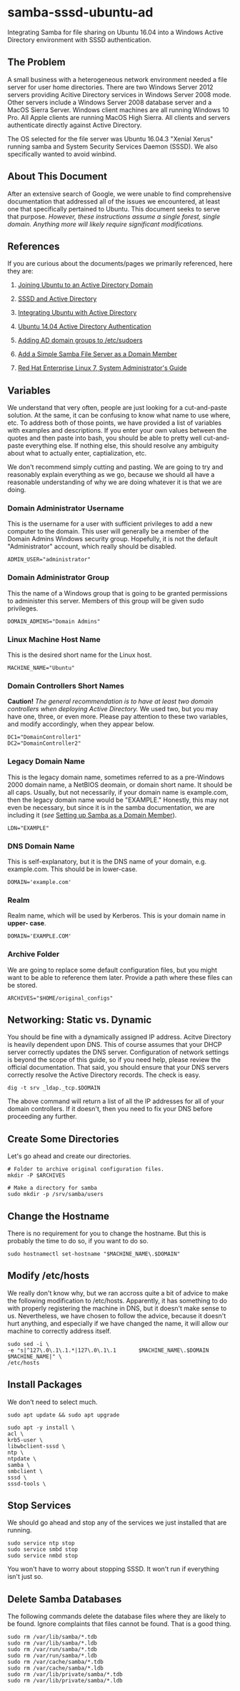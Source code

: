# samba-sssd-ubuntu-ad
Integrating Samba for file sharing on Ubuntu 16.04 into a Windows Active
Directory environment with SSSD authentication.

## The Problem
A small business with a heterogeneous network environment needed a file server
for user home directories. There are two Windows Server 2012 servers providing
Acitive Directory services in Windows Server 2008 mode. Other servers include a
Windows Server 2008 database server and a MacOS Sierra Server. Windows client
machines are all running Windows 10 Pro. All Apple clients are running MacOS
High Sierra. All clients and servers authenticate directly against Active
Directory.

The OS selected for the file server was Ubuntu 16.04.3 "Xenial Xerus" running
samba and System Security Services Daemon (SSSD). We also specifically wanted
to avoid winbind.

## About This Document
After an extensive search of Google, we were unable to find comprehensive
documentation that addressed all of the issues we encountered, at least one
that specifically pertained to Ubuntu. This document seeks to serve that
purpose. *However, these instructions assume a single forest, single domain.
Anything more will likely require significant modifications.*

## References
If you are curious about the documents/pages we primarily referenced, here they
are:
1. [Joining Ubuntu to an Active Directory Domain](https://blog.netnerds.net/2016/04/joining-ubuntu-to-an-active-directory-domain/)

2. [SSSD and Active Directory](https://help.ubuntu.com/lts/serverguide/sssd-ad.html)

3. [Integrating Ubuntu with Active Directory](https://noobient.com/post/132414642261/integrating-ubuntu-with-active-directory)

4. [Ubuntu 14.04 Active Directory Authentication](http://koo.fi/blog/2015/06/16/ubuntu-14-04-active-directory-authentication/)

5. [Adding AD domain groups to /etc/sudoers](https://derflounder.wordpress.com/2012/12/14/adding-ad-domain-groups-to-etcsudoers/)

6. [Add a Simple Samba File Server as a Domain Member](http://linuxtot.com/add-a-simple-samba-file-server-as-a-domain-member/)

7. [Red Hat Enterprise Linux 7, System Administrator's Guide](https://access.redhat.com/documentation/en-us/red_hat_enterprise_linux/7/html/system_administrators_guide/ch-File_and_Print_Servers#setting_extended_acls)

## Variables
We understand that very often, people are just looking for a cut-and-paste
solution. At the same, it can be confusing to know what name to use where, etc.
To address both of those points, we have provided a list of variables with
examples and descriptions. If you enter your own values between the quotes and
then paste into bash, you should be able to pretty well cut-and-paste everything
else. If nothing else, this should resolve any ambiguity about what to actually
enter, captialization, etc.

We don't recommend simply cutting and pasting. We are going to try and
reasonably explain everything as we go, because we should all have a reasonable
understanding of why we are doing whatever it is that we are doing.

### Domain Administrator Username
This is the username for a user with sufficient privileges to add a new computer
to the domain. This user will generally be a member of the Domain Admins
Windows security group. Hopefully, it is not the default "Administrator" account,
which really should be disabled.
```
ADMIN_USER="administrator"
```

### Domain Administrator Group
This the name of a Windows group that is going to be granted permissions to
administer this server. Members of this group will be given sudo privileges.
```
DOMAIN_ADMINS="Domain Admins"
```

### Linux Machine Host Name
This is the desired short name for the Linux host.
```
MACHINE_NAME="Ubuntu"
```

### Domain Controllers Short Names
**Caution!** *The general recommendation is to have at least two domain
controllers when deploying Active Directory.* We used two, but you may have
one, three, or even more. Please pay attention to these two variables, and
modify accordingly, when they appear below.

```
DC1="DomainController1"
DC2="DomainController2"
```

### Legacy Domain Name
This is the legacy domain name, sometimes referred to as a pre-Windows 2000
domain name, a NetBIOS deomain, or domain short name. It should be all caps.
Usually, but not necessarily, if your domain name is example.com, then the
legacy domain name would be "EXAMPLE." Honestly, this may not even be
necessary, but since it is in the samba documentation, we are including it
(*see* [Setting up Samba as a Domain Member](https://wiki.samba.org/index.php/Setting_up_Samba_as_a_Domain_Member)).

```
LDN="EXAMPLE"
```

### DNS Domain Name
This is self-explanatory, but it is the DNS name of your domain, e.g.
example.com. This should be in lower-case.

```
DOMAIN='example.com'
```

### Realm
Realm name, which will be used by Kerberos. This is your domain name in **upper-
case**.

```
DOMAIN='EXAMPLE.COM'
```

### Archive Folder
We are going to replace some default configuration files, but you might want
to be able to reference them later. Provide a path where these files can be
stored.

```
ARCHIVES="$HOME/original_configs"
```

## Networking: Static vs. Dynamic
You should be fine with a dynamically assigned IP address. Acitve Directory is
heavily dependent upon DNS. This of course assumes that your DHCP server
correctly updates the DNS server. Configuration of network settings is beyond
the scope of this guide, so if you need help, please review the official
documentation. That said, you should ensure that your DNS servers correctly
resolve the Active Directory records. The check is easy.

```
dig -t srv _ldap._tcp.$DOMAIN
```

The above command will return a list of all the IP addresses for all of your
domain controllers. If it doesn't, then you need to fix your DNS before
proceeding any further.

## Create Some Directories
Let's go ahead and create our directories.

```
# Folder to archive original configuration files.
mkdir -P $ARCHIVES

# Make a directory for samba
sudo mkdir -p /srv/samba/users
```


## Change the Hostname

There is no requirement for you to change the hostname. But this is probably
the time to do so, if you want to do so.

```
sudo hostnamectl set-hostname "$MACHINE_NAME\.$DOMAIN"
```


## Modify /etc/hosts
We really don't know why, but we ran accross quite a bit of advice to make
the following modification to /etc/hosts. Apparently, it has something to do
with properly registering the machine in DNS, but it doesn't make sense to us.
Nevertheless, we have chosen to follow the advice, because it doesn't hurt
anything, and especially if we have changed the name, it will allow our machine
to correctly address itself.

```
sudo sed -i \
-e "s|^127\.0\.1\.1.*|127\.0\.1\.1       $MACHINE_NAME\.$DOMAIN $MACHINE_NAME|" \
/etc/hosts
```

## Install Packages
We don't need to select much.

```
sudo apt update && sudo apt upgrade

sudo apt -y install \
acl \
krb5-user \
libwbclient-sssd \
ntp \
ntpdate \
samba \
smbclient \
sssd \
sssd-tools \
```

## Stop Services
We should go ahead and stop any of the services we just installed that are
running.

```
sudo service ntp stop
sudo service smbd stop
sudo service nmbd stop
```
You won't have to worry about stopping SSSD. It won't run if everything isn't
just so.


## Delete Samba Databases
The following commands delete the database files where they are
likely to be found. Ignore complaints that files cannot be found. That is a
good thing.

```
sudo rm /var/lib/samba/*.tdb
sudo rm /var/lib/samba/*.ldb
sudo rm /var/run/samba/*.tdb
sudo rm /var/run/samba/*.ldb
sudo rm /var/cache/samba/*.tdb
sudo rm /var/cache/samba/*.ldb
sudo rm /var/lib/private/samba/*.tdb
sudo rm /var/lib/private/samba/*.ldb
```











